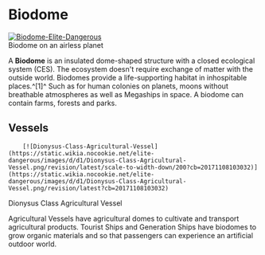 # Biodome
[![Biodome-Elite-Dangerous](https://static.wikia.nocookie.net/elite-dangerous/images/4/46/Biodome-Elite-Dangerous.png/revision/latest/scale-to-width-down/300?cb=20171219024324)](https://static.wikia.nocookie.net/elite-dangerous/images/4/46/Biodome-Elite-Dangerous.png/revision/latest?cb=20171219024324) 	 		 			 		 		 		 			
Biodome on an airless planet
 		 	 

A **Biodome** is an insulated dome-shaped structure with a closed ecological system (CES). The ecosystem doesn't require exchange of matter with the outside world. Biodomes provide a life-supporting habitat in inhospitable places.^[1]^ Such as for human colonies on planets, moons without breathable atmospheres as well as Megaships in space. A biodome can contain farms, forests and parks.

## Vessels

 	 	[![Dionysus-Class-Agricultural-Vessel](https://static.wikia.nocookie.net/elite-dangerous/images/d/d1/Dionysus-Class-Agricultural-Vessel.png/revision/latest/scale-to-width-down/200?cb=20171108103032)](https://static.wikia.nocookie.net/elite-dangerous/images/d/d1/Dionysus-Class-Agricultural-Vessel.png/revision/latest?cb=20171108103032) 	 		 			 		 		 		 			
Dionysus Class Agricultural Vessel
 		 	 

Agricultural Vessels have agricultural domes to cultivate and transport agricultural products. Tourist Ships and Generation Ships have biodomes to grow organic materials and so that passengers can experience an artificial outdoor world.